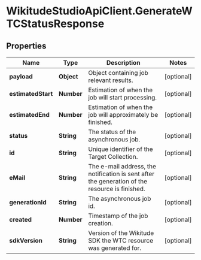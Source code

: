 # WikitudeStudioApiClient.GenerateWTCStatusResponse

## Properties
Name | Type | Description | Notes
------------ | ------------- | ------------- | -------------
**payload** | **Object** | Object containing job relevant results. | [optional] 
**estimatedStart** | **Number** | Estimation of when the job will start processing. | [optional] 
**estimatedEnd** | **Number** | Estimation of when the job will approximately be finished. | [optional] 
**status** | **String** | The status of the asynchronous job. | [optional] 
**id** | **String** | Unique identifier of the Target Collection. | [optional] 
**eMail** | **String** | The e-mail address, the notification is sent after the generation of the resource is finished. | [optional] 
**generationId** | **String** | The asynchronous job id. | [optional] 
**created** | **Number** | Timestamp of the job creation. | [optional] 
**sdkVersion** | **String** | Version of the Wikitude SDK the WTC resource was generated for. | [optional] 


